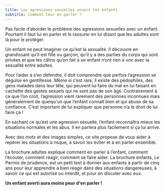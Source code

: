 ```yaml
---
title: Les agressions sexuelles envers les enfants
subtitle: Comment leur en parler ?
---
```

Pas facile d’aborder le problème des agressions sexuelles avec un enfant.
Pourtant il faut lui en parler et le rassurer en lui disant que les adultes
sont là pour le protéger.

Un enfant ne peut imaginer ce qu’est la sexualité. Il découvre en grandissant
qu’il est fille ou garçon, qu’il y a des parties du corps qui sont privées et
que les câlins qu’on fait à un enfant n’ont rien à voir avec la sexualité entre
adultes.

Pour l’aider à s’en défendre, il doit comprendre que parfois l’agression se
déguise en gentillesse. Même si c’est rare, il existe des pédophiles, des gens
malades dans leur tête, qui peuvent lui faire du mal en lui faisant en cachette
des gestes sexuels qui ne sont pas de son âge. Contrairement à ce que l’on
croit, l’agression vient rarement des personnes inconnues mais généralement de
quelqu'un que l’enfant connaît bien et qui abuse de sa confiance. C’est important
de lui expliquer que personne n’a le droit de lui faire ça !

En sachant ce qu’est une agression sexuelle, l’enfant reconnaîtra mieux les
situations normales et les abus. Il en parlera plus facilement si ça lui
arrive.

Avec des mots et des images simples, ce site propose de vous aider à repérer
les situations à risque, à savoir les éviter et à en parler ensemble.

La brochure adultes explique comment en parler à l’enfant, comment l’écouter,
comment réagir, comment se faire aider. La brochure enfants, Le Permis de
prudence, est un petit test à donner aux enfants à partir de cinq ans pour leur
apprendre à bien réagir dans des situations dangereuses, à savoir ce qui est
autorisé ou interdit, et pour en discuter avec eux.

**Un enfant averti aura moins peur d'en parler !**
